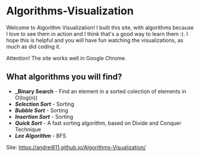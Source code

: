 # Algorithms-Visualization

Welcome to Algorithm Visualization! I built this site, with algorithms because I love to see them in action and I think that's a good way to learn them :). I hope this is helpful and you will have fun watching the visualizations, as much as did coding it.

Attention! The site works well in Google Chrome.

## What algorithms you will find?
* **_Binary Search** - Find an element in a sorted colection of elements in O(log(n))
* **_Selection Sort_** - Sorting 
* **_Bubble Sort_** - Sorting 
* **_Insertion Sort_** - Sorting
* **_Quick Sort_** - A fast sorting algorithm, based on Divide and Conquer Technique
* **_Lee Algorithm_** - BFS 


Site: https://andrei811.github.io/Algorithms-Visualization/
 
